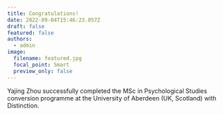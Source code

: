 ```yaml
---
title: Congratulations!
date: 2022-09-04T15:46:23.857Z
draft: false
featured: false
authors:
  - admin
image:
  filename: featured.jpg
  focal_point: Smart
  preview_only: false
---
```

Yajing Zhou successfully completed the MSc in Psychological Studies conversion programme at the University of Aberdeen (UK, Scotland) with Distinction.
